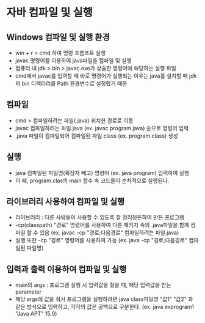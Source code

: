 # 자바 컴파일 및 실행

## Windows 컴파일 및 실행 환경
- win + r > cmd 하여 명령 프롬프트 실행
- javac 명령어를 이용하여 java파일을 컴파일 및 실행
- 컴퓨터 내 jdk > bin > javac.exe가 상술한 명령어에 해당하는 실행 파일
- cmd에서 javac를 입력할 때 바로 명령어가 실행되는 이유는 java를 설치할 때 jdk의 bin 디렉터리를 Path 환경변수로 설정했기 때문

## 컴파일
- cmd > 컴파일하려는 파일(.java) 위치한 경로로 이동
- javac 컴파일하려는 파일.java (ex. javac program.java) 순으로 명령어 입력
- .java 파일이 컴파일되어 컴파일된 파일.class (ex. program.class) 생성

## 실행
- java 컴파일된 파일명(확장자 빼고) 명령어 (ex. java program) 입력하여 실행
- 이 때, program.clas의 main 함수 속 코드들이 순차적으로 실행된다.

## 라이브러리 사용하여 컴파일 및 실행
- 라이브러리 : 다른 사람들이 사용할 수 있도록 잘 정리정돈하여 만든 프로그램
- -cp(classpath) "경로" 명령어를 사용하여 다른 패키지 속의 .java파일을 함께 컴파일 할 수 있음 (ex. javac -cp "경로;다음경로" 컴파일하려는 파일.java)
- 실행 또한 -cp "경로" 명령어를 사용하여 가능 (ex. java -cp "경로;다음경로" 컴파일된 파일명)

## 입력과 출력 이용하여 컴파일 및 실행
- main의 args : 프로그램 실행 시 입력값을 줬을 때, 해당 입력값을 받는 parameter
- 해당 args에 값을 줘서 프로그램을 실행하려면 java class파일명 "값1" "값2" 과 같은 방식으로 입력하고, 각각의 값은 공백으로 구분한다. (ex. java exprogram1 "Java APT" 15.0)